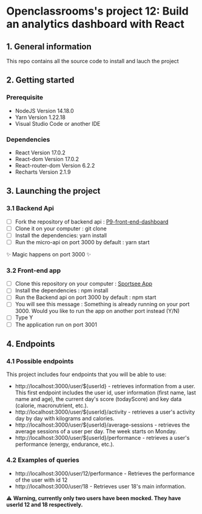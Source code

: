 # Openclassrooms's project 12: Build an analytics dashboard with React 

## 1. General information
This repo contains all the source code to install and lauch the project

## 2. Getting started

### Prerequisite
- NodeJS Version 14.18.0
- Yarn Version 1.22.18
- Visual Studio Code or another IDE

### Dependencies
- React Version 17.0.2
- React-dom Version 17.0.2
- React-router-dom Version 6.2.2
- Recharts Version 2.1.9

## 3. Launching the project

### 3.1 Backend Api
- [ ] Fork the repository of backend api : [P9-front-end-dashboard](https://github.com/OpenClassrooms-Student-Center/P9-front-end-dashboard)
- [ ] Clone it on your computer : git clone
- [ ] Install the dependencies: yarn install
- [ ] Run the micro-api on port 3000 by default : yarn start

:sparkles: Magic happens on port 3000 :sparkles:

### 3.2 Front-end app
- [ ] Clone this repository on your computer : [Sportsee App](https://github.com/VanesMP/MacedoPintoVanessa_12_06052021)
- [ ] Install the dependencies : npm install
- [ ] Run the Backend api on port 3000 by default : npm start
- [ ] You will see this message : Something is already running on your port 3000. Would you like to run the app on another port instead (Y/N)
- [ ] Type Y
- [ ] The application run on port 3001

## 4. Endpoints
### 4.1 Possible endpoints
This project includes four endpoints that you will be able to use:

- http://localhost:3000/user/${userId} - retrieves information from a user. This first endpoint includes the user id, user information (first name, last name and age), the current day's score (todayScore) and key data (calorie, macronutrient, etc.).
- http://localhost:3000/user/${userId}/activity - retrieves a user's activity day by day with kilograms and calories.
- http://localhost:3000/user/${userId}/average-sessions - retrieves the average sessions of a user per day. The week starts on Monday.
- http://localhost:3000/user/${userId}/performance - retrieves a user's performance (energy, endurance, etc.).

### 4.2 Examples of queries
- http://localhost:3000/user/12/performance - Retrieves the performance of the user with id 12
- http://localhost:3000/user/18 - Retrieves user 18's main information.

:warning: **Warning, currently only two users have been mocked. They have userId 12 and 18 respectively.**

